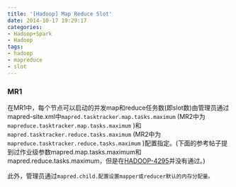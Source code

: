 ```yaml
---
title: '[Hadoop] Map Reduce Slot'
date: 2014-10-17 19:29:17
categories: 
- Hadoop+Spark
- Hadoop
tags: 
- hadoop
- mapreduce
- slot
---
```

### MR1

在MR1中，每个节点可以启动的并发map和reduce任务数(即slot数)由管理员通过mapred-site.xml中`mapred.tasktracker.map.tasks.maximum` (MR2中为`mapreduce.tasktracker.map.tasks.maximum` )和`mapred.tasktracker.reduce.tasks.maximum` (MR2中为`mapreduce.tasktracker.reduce.tasks.maximum` )配置指定。(下面的参考帖子提到过作业级参数mapred.map.tasks.maximum和mapred.reduce.tasks.maximum，但是在[HADOOP-4295](https://issues.apache.org/jira/browse/HADOOP-4295)并没有通过。)

此外，管理员通过`mapred.child.配置设置mapper或reducer默认的内存分配量。`

